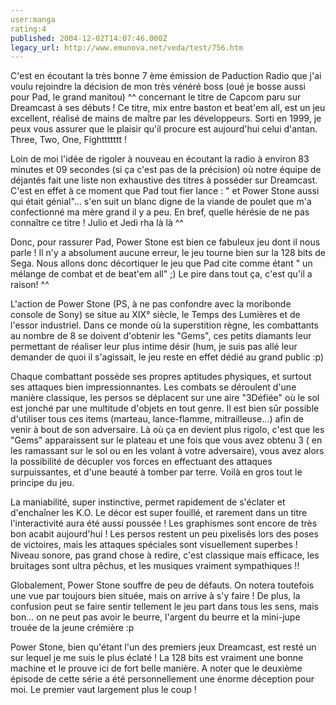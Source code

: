 ```yaml
---
user:manga
rating:4
published: 2004-12-02T14:07:46.000Z
legacy_url: http://www.emunova.net/veda/test/756.htm
---
```

C'est en écoutant la très bonne 7 ème émission de Paduction Radio que j'ai voulu rejoindre la décision de mon très vénéré boss (oué je bosse aussi pour Pad, le grand manitou) ^^ concernant le titre de Capcom paru sur Dreamcast à ses débuts ! Ce titre, mix entre baston et beat'em all, est un jeu excellent, réalisé de mains de maître par les développeurs. Sorti en 1999, je peux vous assurer que le plaisir qu'il procure est aujourd'hui celui d'antan. Three, Two, One, Fighttttttt !  

  

Loin de moi l'idée de rigoler à nouveau en écoutant la radio à environ 83 minutes et 09 secondes (si ça c'est pas de la précision) où notre équipe de déjantés fait une liste non exhaustive des titres à posséder sur Dreamcast. C'est en effet à ce moment que Pad tout fier lance : " et Power Stone aussi qui était génial"... s'en suit un blanc digne de la viande de poulet que m'a confectionné ma mère grand il y a peu. En bref, quelle hérésie de ne pas connaître ce titre ! Julio et Jedi rha là là ^^  

  

Donc, pour rassurer Pad, Power Stone est bien ce fabuleux jeu dont il nous parle ! Il n'y a absolument aucune erreur, le jeu tourne bien sur la 128 bits de Sega. Nous allons donc décortiquer le jeu que Pad cite comme étant " un mélange de combat et de beat'em all" ;) Le pire dans tout ça, c'est qu'il a raison! ^^  

  

L'action de Power Stone (PS, à ne pas confondre avec la moribonde console de Sony) se situe au XIX° siècle, le Temps des Lumières et de l'essor industriel. Dans ce monde où la superstition règne, les combattants au nombre de 8 se doivent d'obtenir les "Gems", ces petits diamants leur permettant de réaliser leur plus intime désir (hum, je suis pas allé leur demander de quoi il s'agissait, le jeu reste en effet dédié au grand public :p)  

  

Chaque combattant possède ses propres aptitudes physiques, et surtout ses attaques bien impressionnantes. Les combats se déroulent d'une manière classique, les persos se déplacent sur une aire "3Défiée" où le sol est jonché par une multitude d'objets en tout genre. Il est bien sûr possible d'utiliser tous ces items (marteau, lance-flamme, mitrailleuse...) afin de venir à bout de son adversaire. Là où ça en devient plus rigolo, c'est que les "Gems" apparaissent sur le plateau et une fois que vous avez obtenu 3 ( en les ramassant sur le sol ou en les volant à votre adversaire), vous avez alors la possibilité de décupler vos forces en effectuant des attaques surpuissantes, et d'une beauté à tomber par terre. Voilà en gros tout le principe du jeu.   

  

La maniabilité, super instinctive, permet rapidement de s'éclater et d'enchaîner les K.O. Le décor est super fouillé, et rarement dans un titre l'interactivité aura été aussi poussée ! Les graphismes sont encore de très bon acabit aujourd'hui ! Les persos restent un peu pixelisés lors des poses de victoires, mais les attaques spéciales sont visuellement superbes ! Niveau sonore, pas grand chose à redire, c'est classique mais efficace, les bruitages sont ultra pêchus, et les musiques vraiment sympathiques !!  

  

Globalement, Power Stone souffre de peu de défauts. On notera toutefois une vue par toujours bien située, mais on arrive à s'y faire ! De plus, la confusion peut se faire sentir tellement le jeu part dans tous les sens, mais bon... on ne peut pas avoir le beurre, l'argent du beurre et la mini-jupe trouée de la jeune crémière :p  

  

  

Power Stone, bien qu'étant l'un des premiers jeux Dreamcast, est resté un sur lequel je me suis le plus éclaté ! La 128 bits est vraiment une bonne machine et le prouve ici de fort belle manière. A noter que le deuxième épisode de cette série a été personnellement une énorme déception pour moi. Le premier vaut largement plus le coup !